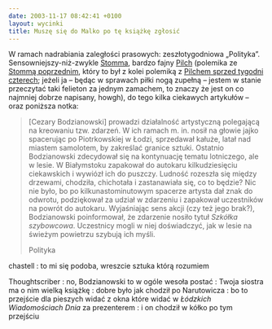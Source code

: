 ```yaml
---
date: 2003-11-17 08:42:41 +0100
layout: wycinki
title: Muszę się do Malko po tę książkę zgłosić
---
```


W ramach nadrabiania zaległości prasowych: zeszłotygodniowa „Polityka”. Sensowniejszy-niż-zwykle [Stomma](http://archiwum.polityka.pl/art/381480.html 'Oszczędzanie podeszwy'), bardzo fajny [Pilch](http://archiwum.polityka.pl/art/381481.html 'Bóg wybacza') (polemika ze [Stommą poprzednim](http://archiwum.polityka.pl/art/381355.html 'O istocie rzeczy'), który to był z kolei polemiką z [Pilchem sprzed tygodni czterech](http://archiwum.polityka.pl/art/381214.html 'O kunszcie nogi'); jeżeli ja – będąc w sprawach piłki nogą zupełną – jestem w stanie przeczytać taki felieton za jednym zamachem, to znaczy że jest on co najmniej dobrze napisany, howgh), do tego kilka ciekawych artykułów – oraz poniższa notka:

> [Cezary Bodzianowski] prowadzi działalność artystyczną polegającą na kreowaniu tzw. zdarzeń. W ich ramach m. in. nosił na głowie jajko spacerując po Piotrkowskiej w Łodzi, sprzedawał kałuże, latał nad miastem samolotem, by zakreślać granice sztuki. Ostatnio Bodzianowski zdecydował się na kontynuację tematu lotniczego, ale w lesie. W Białymstoku zapakował do autokaru kilkudziesięciu ciekawskich i wywiózł ich do puszczy. Ludność rozeszła się między drzewami, chodziła, chichotała i zastanawiała się, co to będzie? Nic nie było, bo po kilkunastominutowym spacerze artysta dał znak do odwrotu, podziękował za udział w zdarzeniu i zapakował uczestników na powrót do autokaru. Wyjaśniając sens akcji (czy też jego brak?), Bodzianowski poinformował, że zdarzenie nosiło tytuł <cite>Szkółka szybowcowa</cite>. Uczestnicy mogli w niej doświadczyć, jak w lesie na świeżym powietrzu szybują ich myśli.
>
> Polityka

chastell
: to mi się podoba, wreszcie sztuka którą rozumiem

Thoughtscriber
: no, Bodzianowski to w ogóle wesoła postać
: Twoja siostra ma o nim wielką książkę
: dobre było jak chodził po Narutowicza
: bo to przejście dla pieszych widać z okna które widać w <cite>Łódzkich Wiadomościach Dnia</cite> za prezenterem
: i on chodził w kółko po tym przejściu
